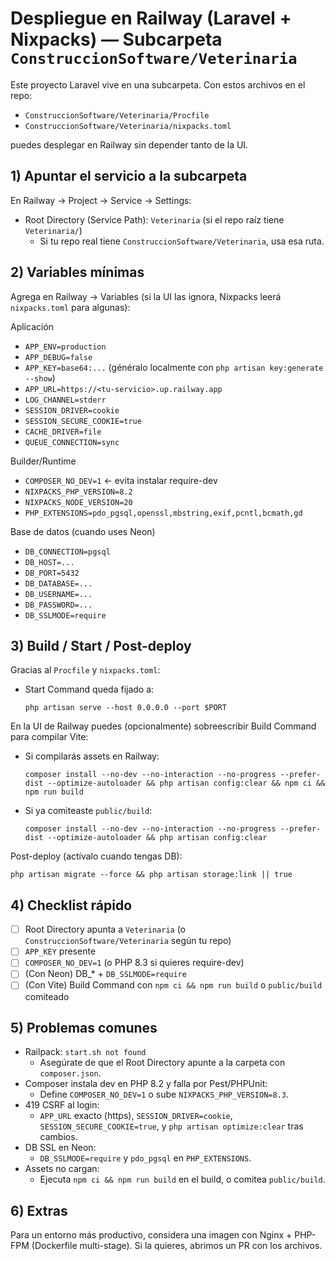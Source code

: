 # Despliegue en Railway (Laravel + Nixpacks) — Subcarpeta `ConstruccionSoftware/Veterinaria`

Este proyecto Laravel vive en una subcarpeta. Con estos archivos en el repo:

- `ConstruccionSoftware/Veterinaria/Procfile`
- `ConstruccionSoftware/Veterinaria/nixpacks.toml`

puedes desplegar en Railway sin depender tanto de la UI.

## 1) Apuntar el servicio a la subcarpeta

En Railway → Project → Service → Settings:
- Root Directory (Service Path): `Veterinaria`  (si el repo raíz tiene `Veterinaria/`)
  - Si tu repo real tiene `ConstruccionSoftware/Veterinaria`, usa esa ruta.

## 2) Variables mínimas

Agrega en Railway → Variables (si la UI las ignora, Nixpacks leerá `nixpacks.toml` para algunas):

Aplicación
- `APP_ENV=production`
- `APP_DEBUG=false`
- `APP_KEY=base64:...` (généralo localmente con `php artisan key:generate --show`)
- `APP_URL=https://<tu-servicio>.up.railway.app`
- `LOG_CHANNEL=stderr`
- `SESSION_DRIVER=cookie`
- `SESSION_SECURE_COOKIE=true`
- `CACHE_DRIVER=file`
- `QUEUE_CONNECTION=sync`

Builder/Runtime
- `COMPOSER_NO_DEV=1`         ← evita instalar require-dev
- `NIXPACKS_PHP_VERSION=8.2`
- `NIXPACKS_NODE_VERSION=20`
- `PHP_EXTENSIONS=pdo_pgsql,openssl,mbstring,exif,pcntl,bcmath,gd`

Base de datos (cuando uses Neon)
- `DB_CONNECTION=pgsql`
- `DB_HOST=...`
- `DB_PORT=5432`
- `DB_DATABASE=...`
- `DB_USERNAME=...`
- `DB_PASSWORD=...`
- `DB_SSLMODE=require`

## 3) Build / Start / Post-deploy

Gracias al `Procfile` y `nixpacks.toml`:
- Start Command queda fijado a:
  ```
  php artisan serve --host 0.0.0.0 --port $PORT
  ```

En la UI de Railway puedes (opcionalmente) sobreescribir Build Command para compilar Vite:
- Si compilarás assets en Railway:
  ```
  composer install --no-dev --no-interaction --no-progress --prefer-dist --optimize-autoloader && php artisan config:clear && npm ci && npm run build
  ```
- Si ya comiteaste `public/build`:
  ```
  composer install --no-dev --no-interaction --no-progress --prefer-dist --optimize-autoloader && php artisan config:clear
  ```

Post-deploy (actívalo cuando tengas DB):
```
php artisan migrate --force && php artisan storage:link || true
```

## 4) Checklist rápido

- [ ] Root Directory apunta a `Veterinaria` (o `ConstruccionSoftware/Veterinaria` según tu repo)
- [ ] `APP_KEY` presente
- [ ] `COMPOSER_NO_DEV=1` (o PHP 8.3 si quieres require-dev)
- [ ] (Con Neon) DB_* + `DB_SSLMODE=require`
- [ ] (Con Vite) Build Command con `npm ci && npm run build` o `public/build` comiteado

## 5) Problemas comunes

- Railpack: `start.sh not found`
  - Asegúrate de que el Root Directory apunte a la carpeta con `composer.json`.
- Composer instala dev en PHP 8.2 y falla por Pest/PHPUnit:
  - Define `COMPOSER_NO_DEV=1` o sube `NIXPACKS_PHP_VERSION=8.3`.
- 419 CSRF al login:
  - `APP_URL` exacto (https), `SESSION_DRIVER=cookie`, `SESSION_SECURE_COOKIE=true`, y `php artisan optimize:clear` tras cambios.
- DB SSL en Neon:
  - `DB_SSLMODE=require` y `pdo_pgsql` en `PHP_EXTENSIONS`.
- Assets no cargan:
  - Ejecuta `npm ci && npm run build` en el build, o comitea `public/build`.

## 6) Extras

Para un entorno más productivo, considera una imagen con Nginx + PHP-FPM (Dockerfile multi-stage). Si la quieres, abrimos un PR con los archivos.
